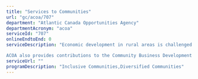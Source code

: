 ```yaml
---
title: "Services to Communities"
url: "gc/acoa/707"
department: "Atlantic Canada Opportunities Agency"
departmentAcronym: "acoa"
serviceId: "707"
onlineEndtoEnd: 0
serviceDescription: "Economic development in rural areas is challenged by the decline of traditional industries, population shifts and infrastructure issues. There is a need to support initiatives through strategic planning activities related to economic development of geographic regions and sectors of interest. ACOA works with Atlantic Canadian communities to make strategic investments that increase human capacity in the community, including:  skills development, SME ownership by target groups, training and coordination as well as to revitalize and strengthen rural community infrastructure by improving:  tourism-related events; trade shows; business meetings; training sessions; symposiums and conferences. This is done through the delivery of programs and initiatives such as the Business Development Program (BDP), the Regional Economic Growth Through Innovation Program (REGI), the Canadian Experiences Fund (CEF), the Canada Coal Transition Initiative (CCTI), the Economic Development Initiative (EDI), the Innovative Communities Fund (ICF) and the Atlantic Canada Tourism Partnership (ACTP).

ACOA also provides contributions to the Community Business Development Corporations (CBDCs) which are a network of community-based organizations that provide business loans, counselling and advice to SMEs and social enterprises in rural areas."
serviceUrl: ""
programDescription: "Inclusive Communities,Diversified Communities"
---
```

